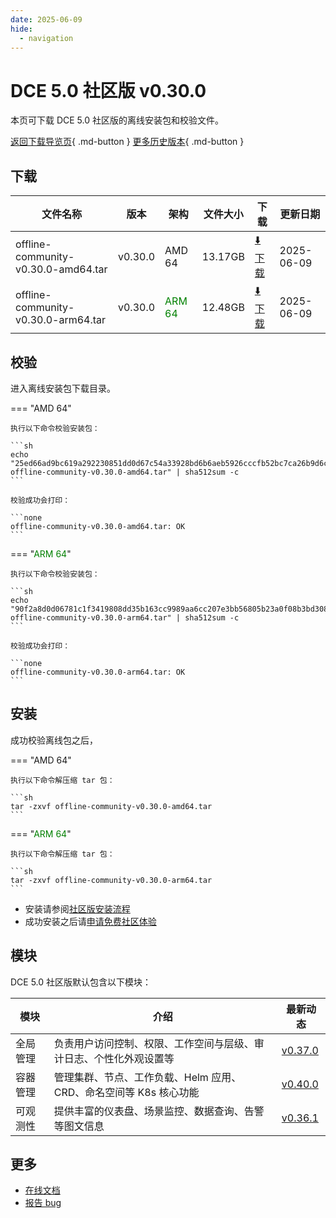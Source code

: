 ```yaml
---
date: 2025-06-09
hide:
  - navigation
---
```


# DCE 5.0 社区版 v0.30.0

本页可下载 DCE 5.0 社区版的离线安装包和校验文件。

[返回下载导览页](../index.md){ .md-button } [更多历史版本](./dce5-installer-history.md){ .md-button }

## 下载

| 文件名称 | 版本 | 架构 | 文件大小 | 下载 | 更新日期 |
| ------- | --- | ---- | ------ | --- | ------- |
| offline-community-v0.30.0-amd64.tar | v0.30.0 | AMD 64 | 13.17GB | [:arrow_down: 下载](https://qiniu-download-public.daocloud.io/DaoCloud_Enterprise/dce5/offline-community-v0.30.0-amd64.tar) | 2025-06-09 |
| offline-community-v0.30.0-arm64.tar | v0.30.0 | <font color="green">ARM 64</font> | 12.48GB | [:arrow_down: 下载](https://qiniu-download-public.daocloud.io/DaoCloud_Enterprise/dce5/offline-community-v0.30.0-arm64.tar) | 2025-06-09 |

## 校验

进入离线安装包下载目录。

=== "AMD 64"

    执行以下命令校验安装包：

    ```sh
    echo "25ed66ad9bc619a292230851dd0d67c54a33928bd6b6aeb5926cccfb52bc7ca26b9d6c6c2eb094674613a75cfa985104dcfbf2452e844b486c08f30dff85450f  offline-community-v0.30.0-amd64.tar" | sha512sum -c
    ```

    校验成功会打印：

    ```none
    offline-community-v0.30.0-amd64.tar: OK
    ```

=== "<font color="green">ARM 64</font>"

    执行以下命令校验安装包：

    ```sh
    echo "90f2a8d0d06781c1f3419808dd35b163cc9989aa6cc207e3bb56805b23a0f08b3bd308de2ba7a15703589833d10d8ac239e28dad3a91cf59f8694e6df456db59  offline-community-v0.30.0-arm64.tar" | sha512sum -c
    ```

    校验成功会打印：

    ```none
    offline-community-v0.30.0-arm64.tar: OK
    ```

## 安装

成功校验离线包之后，

=== "AMD 64"

    执行以下命令解压缩 tar 包：

    ```sh
    tar -zxvf offline-community-v0.30.0-amd64.tar
    ```

=== "<font color="green">ARM 64</font>"

    执行以下命令解压缩 tar 包：

    ```sh
    tar -zxvf offline-community-v0.30.0-arm64.tar
    ```

- 安装请参阅[社区版安装流程](../../install/community/k8s/online.md#_2)
- 成功安装之后请[申请免费社区体验](../../dce/license0.md)

## 模块

DCE 5.0 社区版默认包含以下模块：

| 模块     | 介绍            | 最新动态         |
| -------- | -------------- | -------------- |
| 全局管理 | 负责用户访问控制、权限、工作空间与层级、审计日志、个性化外观设置等 | [v0.37.0](../../ghippo/intro/release-notes.md#v0370) |
| 容器管理 | 管理集群、节点、工作负载、Helm 应用、CRD、命名空间等 K8s 核心功能 | [v0.40.0](../../kpanda/intro/release-notes.md#v0400) |
| 可观测性 | 提供丰富的仪表盘、场景监控、数据查询、告警等图文信息 | [v0.36.1](../../insight/intro/release-notes.md#v0361) |

## 更多

- [在线文档](../../dce/index.md)
- [报告 bug](https://github.com/DaoCloud/DaoCloud-docs/issues)
